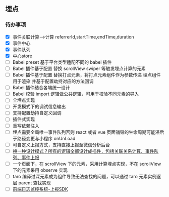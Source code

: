 ## 埋点

### 待办事项
- [x] 事件关联计算-->计算 referrerId,startTime,endTime,duration
- [x] 事件中心
- [x] 事件队列
- [x] 中心store
- [ ] Babel preset 基于平台类型适配不同的 babel 插件
- [ ] Babel 插件基于配置 替换 scrollView swiper 等触发埋点计算的元素
- [ ] Babel 插件基于配置 替换打点元素，将打点元素组件作为参数传递 埋点组件用于渲染 并基于配置劫持对应的方法回调
- [ ] Babel 插件结合各端统一设计
- [ ] Babel 校验 import 逻辑做公共逻辑，可用于校验不同元素的导入
- [ ] 全埋点实现
- [ ] 开发模式下的调试信息输出
- [ ] 支持配置劫持自定义回调
- [ ] 插件式实现
- [ ] 重写依赖注入
- [ ] 埋点需要全局唯一事件队列否则 react 或者 vue 页面销毁的生命周期可能滞后于路径变更与小程序 onUnLoad
- [ ] 可自定义上报方式，支持直接上报至微信分析后台
- [ ] [换一种设计模式？所有的逻辑全部设计成插件，包括关联关系计算、事件队列、事件上报](https://juejin.cn/post/6844904102862782471?searchId=20231007175637D4BA8162F87D8D4EEC6F)
- [ ] 一个页面下，在 scrollView 下的元素，采用计算埋点实现，不在 scrollView 下的元素采用 observe 实现
- [ ] taro 编译过深元素成为组件导致无法查找的问题，可以通过 taro 元素实例逐层 parent 查找实现
- [ ] [前端日志监控系统-上报SDK](https://juejin.cn/post/7218513153402224695)
